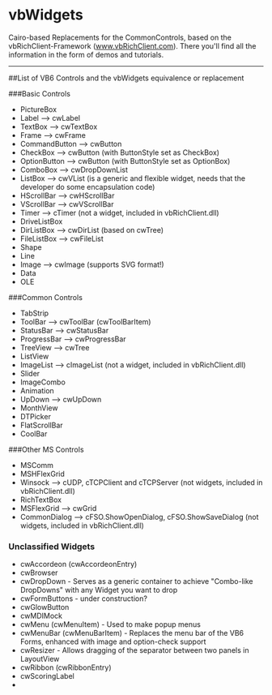 vbWidgets
=========

Cairo-based Replacements for the CommonControls, based on the vbRichClient-Framework (www.vbRichClient.com). 
There you'll find all the information in the form of demos and tutorials.

***
##List of VB6 Controls and the vbWidgets equivalence or replacement

###Basic Controls
* PictureBox	
* Label --> cwLabel
* TextBox --> cwTextBox
* Frame --> cwFrame
* CommandButton --> cwButton
* CheckBox --> cwButton (with ButtonStyle set as CheckBox)
* OptionButton --> cwButton (with ButtonStyle set as OptionBox)
* ComboBox --> cwDropDownList
* ListBox --> cwVList (is a generic and flexible widget, needs that the developer do some encapsulation code)
* HScrollBar --> cwHScrollBar
* VScrollBar --> cwVScrollBar
* Timer --> cTimer (not a widget, included in vbRichClient.dll)
* DriveListBox
* DirListBox --> cwDirList (based on cwTree)
* FileListBox --> cwFileList
* Shape
* Line
* Image --> cwImage (supports SVG format!)
* Data
* OLE

###Common Controls
* TabStrip
* ToolBar --> cwToolBar (cwToolBarItem)
* StatusBar --> cwStatusBar
* ProgressBar --> cwProgressBar
* TreeView --> cwTree
* ListView
* ImageList --> cImageList (not a widget, included in vbRichClient.dll)
* Slider
* ImageCombo 
* Animation
* UpDown --> cwUpDown
* MonthView
* DTPicker
* FlatScrollBar
* CoolBar

###Other MS Controls
* MSComm
* MSHFlexGrid
* Winsock --> cUDP, cTCPClient and cTCPServer (not widgets, included in vbRichClient.dll)
* RichTextBox
* MSFlexGrid --> cwGrid
* CommonDialog --> cFSO.ShowOpenDialog, cFSO.ShowSaveDialog (not widgets, included in vbRichClient.dll)

### Unclassified Widgets
* cwAccordeon (cwAccordeonEntry)
* cwBrowser
* cwDropDown - Serves as a generic container to achieve "Combo-like DropDowns" with any Widget you want to drop
* cwFormButtons - under construction?
* cwGlowButton
* cwMDIMock
* cwMenu (cwMenuItem) - Used to make popup menus
* cwMenuBar (cwMenuBarItem) - Replaces the menu bar of the VB6 Forms, enhanced with image and option-check support
* cwResizer - Allows dragging of the separator between two panels in LayoutView
* cwRibbon (cwRibbonEntry)
* cwScoringLabel
* 
